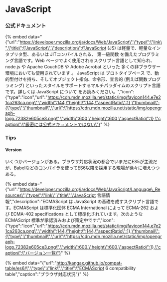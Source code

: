# JavaScript

### 公式ドキュメント

{% embed data="{\"url\":\"https://developer.mozilla.org/ja/docs/Web/JavaScript\",\"type\":\"link\",\"title\":\"JavaScript\",\"description\":\"JavaScript \(JS\) は軽量で、軽量なインタプリタ型、あるいは JITコンパイルされる、 第一級関数 を備えたプログラミング言語です。Web ページでよく使用されるスクリプト言語として知られ、 node.js や Apache CouchDB や Adobe Acrobat といった 多くの非ブラウザー環境においても使用されています 。 JavaScript は プロトタイプベース で、動的型付けを持ち、そしてオブジェクト指向、命令形、宣言的 \(例えば関数プログラミング\) といったスタイルをサポートするマルチパラダイムのスクリプト言語です。詳しくは JavaScript について をお読みください。\",\"icon\":{\"type\":\"icon\",\"url\":\"https://cdn.mdn.mozilla.net/static/img/favicon144.e7e21ca263ca.png\",\"width\":144,\"height\":144,\"aspectRatio\":1},\"thumbnail\":{\"type\":\"thumbnail\",\"url\":\"https://cdn.mdn.mozilla.net/static/img/opengraph-logo.72382e605ce3.png\",\"width\":600,\"height\":600,\"aspectRatio\":1},\"caption\":\"厳密には公式ドキュメントではない\"}" %}



### Tips

#### Version

いくつかバージョンがある。ブラウザ対応状況の都合でいまだにES5が主流だが、Babelなどのコンパイラを使ってES6以降を採用する現場が徐々に増えつつある。

{% embed data="{\"url\":\"https://developer.mozilla.org/ja/docs/Web/JavaScript/Language\_Resources\",\"type\":\"link\",\"title\":\"JavaScript 言語情報\",\"description\":\"ECMAScript は JavaScript の基礎を成すスクリプト言語です。ECMAScript は標準化団体 ECMA International によって ECMA-262 および ECMA-402 specifications として標準化されています。次のような ECMAScript 標準が承認済みおよび策定中です:\",\"icon\":{\"type\":\"icon\",\"url\":\"https://cdn.mdn.mozilla.net/static/img/favicon144.e7e21ca263ca.png\",\"width\":144,\"height\":144,\"aspectRatio\":1},\"thumbnail\":{\"type\":\"thumbnail\",\"url\":\"https://cdn.mdn.mozilla.net/static/img/opengraph-logo.72382e605ce3.png\",\"width\":600,\"height\":600,\"aspectRatio\":1},\"caption\":\"バージョン一覧\"}" %}

{% embed data="{\"url\":\"http://kangax.github.io/compat-table/es6/\",\"type\":\"link\",\"title\":\"ECMAScript 6 compatibility table\",\"caption\":\"ブラウザ対応状況\"}" %}
















